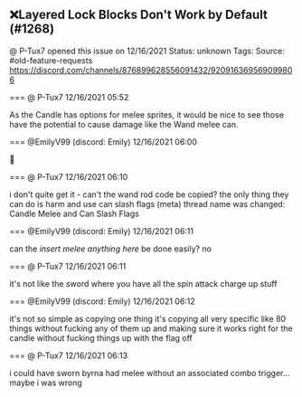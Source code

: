 ## ❌Layered Lock Blocks Don't Work by Default (#1268)
@ P-Tux7 opened this issue on 12/16/2021
Status: unknown
Tags: 
Source: #old-feature-requests https://discord.com/channels/876899628556091432/920916369569099806


=== @ P-Tux7 12/16/2021 05:52

As the Candle has options for melee sprites, it would be nice to see those have the potential to cause damage like the Wand melee can.

=== @EmilyV99 (discord: Emily) 12/16/2021 06:00

🤢

=== @ P-Tux7 12/16/2021 06:10

i don't quite get it - can't the wand rod code be copied?
the only thing they can do is harm and use can slash flags
(meta) thread name was changed: Candle Melee and Can Slash Flags

=== @EmilyV99 (discord: Emily) 12/16/2021 06:11

can the *insert melee anything here* be done easily? no

=== @ P-Tux7 12/16/2021 06:11

it's not like the sword where you have all the spin attack charge up stuff

=== @EmilyV99 (discord: Emily) 12/16/2021 06:12

it's not so simple as copying one thing
it's copying all very specific like 80 things
without fucking any of them up
and making sure it works right for the candle without fucking things up with the flag off

=== @ P-Tux7 12/16/2021 06:13

i could have sworn byrna had melee without an associated combo trigger... maybe i was wrong
